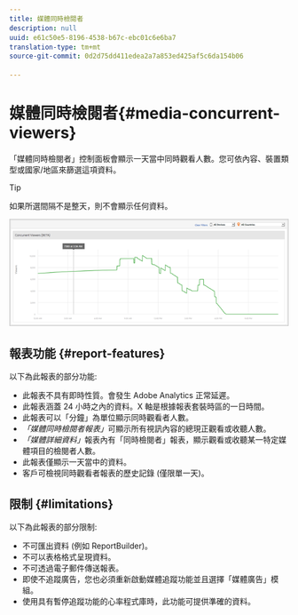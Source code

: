 ```yaml
---
title: 媒體同時檢閱者
description: null
uuid: e61c50e5-8196-4538-b67c-ebc01c6e6ba7
translation-type: tm+mt
source-git-commit: 0d2d75dd411edea2a7a853ed425af5c6da154b06

---
```



# 媒體同時檢閱者{#media-concurrent-viewers}

「媒體同時檢閱者」控制面板會顯示一天當中同時觀看人數。您可依內容、裝置類型或國家/地區來篩選這項資料。

>[!TIP]
>
>如果所選間隔不是整天，則不會顯示任何資料。

![](assets/video-concurrent-viewers.png)

## 報表功能 {#report-features}

以下為此報表的部分功能:

* 此報表不具有即時性質。會發生 Adobe Analytics 正常延遲。
* 此報表涵蓋 24 小時之內的資料。X 軸是根據報表套裝時區的一日時間。
* 此報表可以「分鐘」為單位顯示同時觀看者人數。
* *「媒體同時檢閱者報表」*&#x200B;可顯示所有視訊內容的總現正觀看或收聽人數。
* *「媒體詳細資料」*&#x200B;報表內有「同時檢閱者」報表，顯示觀看或收聽某一特定媒體項目的檢閱者人數。
* 此報表僅顯示一天當中的資料。
* 客戶可檢視同時觀看者報表的歷史記錄 (僅限單一天)。

## 限制 {#limitations}

以下為此報表的部分限制:

* 不可匯出資料 (例如 ReportBuilder)。
* 不可以表格格式呈現資料。
* 不可透過電子郵件傳送報表。
* 即使不追蹤廣告，您也必須重新啟動媒體追蹤功能並且選擇「媒體廣告」模組。
* 使用具有暫停追蹤功能的心率程式庫時，此功能可提供準確的資料。

